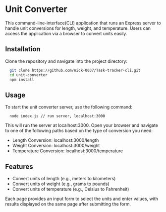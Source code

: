 # Unit Converter

This command-line-interface(CLI) application that runs an Express server to handle unit conversions for length, weight, and temperature. Users can access the application via a browser to convert units easily.
## Installation

Clone the repository and navigate into the project directory:

```bash
  git clone https://github.com/nick-0037/Task-tracker-cli.git
  cd unit-converter
  npm install
```

## Usage

To start the unit converter server, use the following command:

```
  node index.js // run server, localhost:3000
```

This will run the server at localhost:3000. Open your browser and navigate to one of the following paths based on the type of conversion you need:

- Length Conversion: localhost:3000/length
- Weight Conversion: localhost:3000/weight
- Temperature Conversion: localhost:3000/temperature

## Features
- Convert units of length (e.g., meters to kilometers)
- Convert units of weight (e.g., grams to pounds)
- Convert units of temperature (e.g., Celsius to Fahrenheit)

Each page provides an input form to select the units and enter values, with results displayed on the same page after submitting the form.
